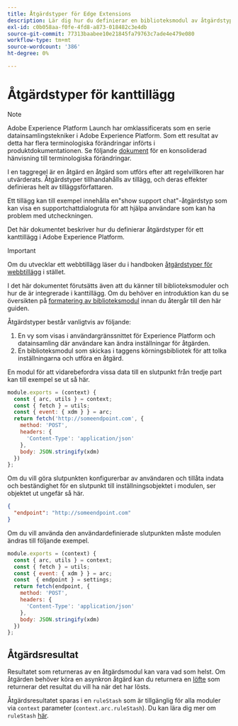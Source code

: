 ```yaml
---
title: Åtgärdstyper för Edge Extensions
description: Lär dig hur du definierar en biblioteksmodul av åtgärdstyp för ett taggtillägg i en edge-egenskap.
exl-id: c0b058aa-f0fe-4fd8-a873-018482c3e4db
source-git-commit: 77313baabee10e21845fa79763c7ade4e479e080
workflow-type: tm+mt
source-wordcount: '386'
ht-degree: 0%

---
```


# Åtgärdstyper för kanttillägg

>[!NOTE]
>
>Adobe Experience Platform Launch har omklassificerats som en serie datainsamlingstekniker i Adobe Experience Platform. Som ett resultat av detta har flera terminologiska förändringar införts i produktdokumentationen. Se följande [dokument](../../term-updates.md) för en konsoliderad hänvisning till terminologiska förändringar.

I en taggregel är en åtgärd en åtgärd som utförs efter att regelvillkoren har utvärderats. Åtgärdstyper tillhandahålls av tillägg, och deras effekter definieras helt av tilläggsförfattaren.

Ett tillägg kan till exempel innehålla en&quot;show support chat&quot;-åtgärdstyp som kan visa en supportchattdialogruta för att hjälpa användare som kan ha problem med utcheckningen.

Det här dokumentet beskriver hur du definierar åtgärdstyper för ett kanttillägg i Adobe Experience Platform.

>[!IMPORTANT]
>
>Om du utvecklar ett webbtillägg läser du i handboken [åtgärdstyper för webbtillägg](../web/action-types.md) i stället.
>
>I det här dokumentet förutsätts även att du känner till biblioteksmoduler och hur de är integrerade i kanttillägg. Om du behöver en introduktion kan du se översikten på [formatering av biblioteksmodul](./format.md) innan du återgår till den här guiden.

Åtgärdstyper består vanligtvis av följande:

1. En vy som visas i användargränssnittet för Experience Platform och datainsamling där användare kan ändra inställningar för åtgärden.
2. En biblioteksmodul som skickas i taggens körningsbibliotek för att tolka inställningarna och utföra en åtgärd.

En modul för att vidarebefordra vissa data till en slutpunkt från tredje part kan till exempel se ut så här.

```js
module.exports = (context) {
  const { arc, utils } = context;
  const { fetch } = utils;
  const { event: { xdm } } = arc;
  return fetch('http://someendpoint.com', {
    method: 'POST',
    headers: {
      'Content-Type': 'application/json'
    },
    body: JSON.stringify(xdm)
  })
};
```

Om du vill göra slutpunkten konfigurerbar av användaren och tillåta indata och beständighet för en slutpunkt till inställningsobjektet i modulen, ser objektet ut ungefär så här.

```json
{
  "endpoint": "http://someendpoint.com"
}
```

Om du vill använda den användardefinierade slutpunkten måste modulen ändras till följande exempel.

```js
module.exports = (context) {
  const { arc, utils } = context;
  const { fetch } = utils;
  const { event: { xdm } } = arc;
  const  { endpoint } = settings;
  return fetch(endpoint, {
    method: 'POST',
    headers: {
      'Content-Type': 'application/json'
    },
    body: JSON.stringify(xdm)
  })
};
```

## Åtgärdsresultat

Resultatet som returneras av en åtgärdsmodul kan vara vad som helst. Om åtgärden behöver köra en asynkron åtgärd kan du returnera en [löfte](https://developer.mozilla.org/en-US/docs/Web/JavaScript/Reference/Global_Objects/Promise) som returnerar det resultat du vill ha när det har lösts.

Åtgärdsresultatet sparas i en `ruleStash` som är tillgänglig för alla moduler via `context` parameter (`context.arc.ruleStash`). Du kan lära dig mer om `ruleStash` [här](./context.md#rulestash).
